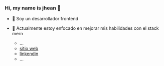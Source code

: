 ### Hi, my name is jhean 👋

<!--
**0ozen/0ozen** is a ✨ _special_ ✨ repository because its `README.md` (this file) appears on your GitHub profile.
-->



- 🌱 Soy un desarrollador frontend

- 🌱 Actualmente estoy enfocado en mejorar mis habilidades con el stack mern


    - ...
    - [sitio web](https://myportfolio003.netlify.app/)
    - [linkendin](https://www.linkedin.com/in/jhean-undifined/)
    - ...

